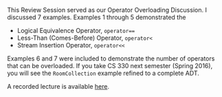 This Review Session served as our Operator Overloading Discussion. I discussed
7 examples. Examples 1 through 5 demonstrated the 
  
  - Logical Equivalence Operator, `operator==`
  - Less-Than (Comes-Before) Operator, `operator<`
  - Stream Insertion Operator, `operator<<` 

Examples 6 and 7 were included to demonstrate the number of operators that can
be overloaded. If you take CS 330 next semester (Spring 2016), you will see the
`RoomCollection` example refined to a complete ADT.

A recorded lecture is available [here](https://youtu.be/thIpwZVYoXI).
